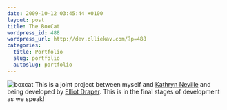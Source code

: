 ```yaml
--- 
date: 2009-10-12 03:45:44 +0100
layout: post
title: The BoxCat
wordpress_id: 488
wordpress_url: http://dev.olliekav.com/?p=488
categories: 
  title: Portfolio
  slug: portfolio
  autoslug: portfolio
---
```

![boxcat](http://www.olliekav.com/wp-content/uploads/boxcat.jpg "boxcat")
This is a joint project between myself and [Kathryn Neville](http://www.safetygoat.co.uk/) and being developed by [Elliot Draper](http://crazycool.co.uk/). This is in the final stages of development as we speak!
